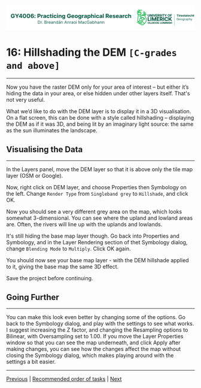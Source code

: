 ![UL Geography logo](../assets/images/GY4006_logo.png)

# 16: Hillshading the DEM ```[C-grades and above]```
___

Now you have the raster DEM only for your area of interest – but either it’s hiding the data in your area, or else hidden under other layers itself. That's not very useful.

What we’d like to do with the DEM layer is to display it in a 3D visualisation. On a flat screen, this can be done with a style called hillshading – displaying the DEM as if it was 3D, and being lit by an imaginary light source: the same as the sun illuminates the landscape.


## Visualising the Data
___

In the Layers panel, move the DEM layer so that it is above only the tile map layer (OSM or Google). 

Now, right click on DEM layer, and choose Properties then Symbology on the left. Change ```Render Type``` from ```Singleband grey``` to ```Hillshade```, and click OK.

Now you should see a very different grey area on the map, which looks somewhat 3-dimensional. You can see where the upland and lowland areas are. Often, the rivers will line up with the uplands and lowlands. 

It's still hiding the base map layer though. Go back into Properties and Symbology, and in the Layer Rendering section of thet Symbology dialog, change ```Blending Mode``` to ```Multiply```. Click OK again.

You should now see your base map layer - with the DEM hillshade applied to it, giving the base map the same 3D effect. 

Save the project before continuing.

## Going Further
___

You can make this look even better by changing some of the options. Go back to the Symbology dialog, and play with the settings to see what works. I suggest increasing the Z factor, and changing the Resampling options to Bilinear, with Oversampling set to 1.00. If you move the Layer Properties window so that you can see the map underneath, and click Apply after making changes, you can see how the changes affect the map without closing the Symbology dialog, which makes playing around with the settings a bit easier.

___
[Previous](./15_clip_DEM.md) | [Recommended order of tasks](./start.md#recommended-order-of-tasks) | [Next](./17_water_levels.md)